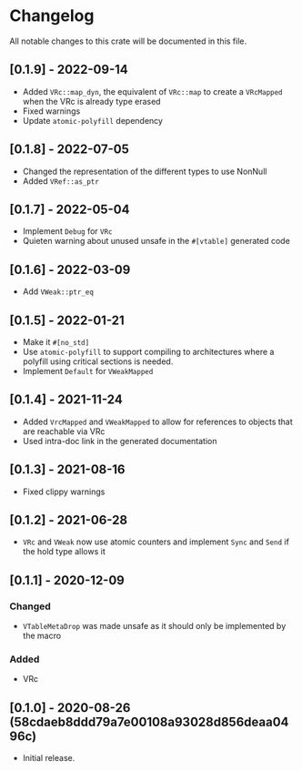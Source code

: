 # Changelog
All notable changes to this crate will be documented in this file.

## [0.1.9] - 2022-09-14

 - Added `VRc::map_dyn`, the equivalent of `VRc::map` to create a `VRcMapped`
   when the VRc is already type erased
 - Fixed warnings
 - Update `atomic-polyfill` dependency

## [0.1.8] - 2022-07-05

 - Changed the representation of the different types to use NonNull
 - Added `VRef::as_ptr`

## [0.1.7] - 2022-05-04

 - Implement `Debug` for `VRc`
 - Quieten warning about unused unsafe in the `#[vtable]` generated code

## [0.1.6] - 2022-03-09

 - Add `VWeak::ptr_eq`

## [0.1.5] - 2022-01-21

 - Make it `#[no_std]`
 - Use `atomic-polyfill` to support compiling to architectures where a polyfill
   using critical sections is needed.
 - Implement `Default` for `VWeakMapped`

## [0.1.4] - 2021-11-24

 - Added `VrcMapped` and `VWeakMapped` to allow for references to objects that are reachable via VRc
 - Used intra-doc link in the generated documentation

## [0.1.3] - 2021-08-16

 - Fixed clippy warnings

## [0.1.2] - 2021-06-28

 - `VRc` and `VWeak` now use atomic counters and implement `Sync` and `Send` if the hold type allows it

## [0.1.1] - 2020-12-09

### Changed
 - `VTableMetaDrop` was made unsafe as it should only be implemented by the macro

### Added
 - VRc

## [0.1.0] - 2020-08-26 (58cdaeb8ddd79a7e00108a93028d856deaa0496c)
 - Initial release.
